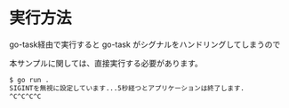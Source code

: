 # 実行方法

go-task経由で実行すると go-task がシグナルをハンドリングしてしまうので

本サンプルに関しては、直接実行する必要があります。

```sh
$ go run .
SIGINTを無視に設定しています...5秒経つとアプリケーションは終了します.
^C^C^C^C
```
